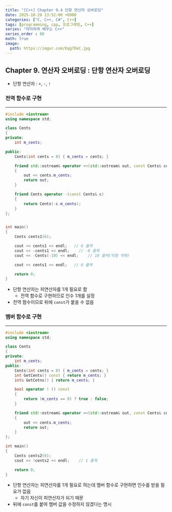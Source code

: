```yaml
---
title: "[C++] Chapter 9.4 단항 연산자 오버로딩"
date: 2025-10-28 13:52:00 +0900
categories: ["C, C++, C#", C++]
tags: [programming, cpp, 프로그래밍, C++]
series: "따라하며 배우는 C++"
series_order : 80
math: true
image:
  path: https://imgur.com/Eqg7DeC.jpg
---
```


## Chapter 9. 연산자 오버로딩 : 단항 연산자 오버로딩

- 단항 연산자 : `+`, `-`, `!`

### 전역 함수로 구현

---

```cpp
#include <iostream>
using namespace std;

class Cents
{
private:
    int m_cents;

public:
    Cents(int cents = 0) { m_cents = cents; }

    friend std::ostream& operator <<(std::ostream& out, const Cents& cents)
    {
        out << cents.m_cents;
        return out;
    }

    friend Cents operator -(const Cents& c)
    {
        return Cents(-c.m_cents);
    }
};


int main()
{
    Cents cents1(6);

    cout << cents1 << endl;   // 6 출력 
    cout << -cents1 << endl;    // -6 출력
    cout << -Cents(-10) << endl;    // 10 출력(익명 객체)

    cout << cents1 << endl;   // 6 출력 

    return 0;
}
```

- 단항 연산자는 피연산자를 1개 필요로 함
  - 전역 함수로 구현하므로 인수 1개를 설정
- 전역 함수이므로 뒤에 `const`가 붙을 수 없음

### 멤버 함수로 구현

---

```cpp
#include <iostream>
using namespace std;

class Cents
{
private:
    int m_cents;
public:
    Cents(int cents = 0) { m_cents = cents; }
    int GetCents() const { return m_cents; }
    int& GetCetns() { return m_cents; }

    bool operator ! () const  
    {
        return (m_cents == 0) ? true : false;
    }

    friend std::ostream& operator <<(std::ostream& out, const Cents& cents)
    {
        out << cents.m_cents;
        return out;
    }
};

int main()
{
    Cents cents2(0);
    cout << !cents2 << endl;    // 1 출력

    return 0;
}
```

- 단항 연산자는 피연산자를 1개 필요로 하는데 멤버 함수로 구현하면 인수를 받을 필요가 없음
  - 자기 자신이 피연산자가 되기 때문
- 뒤에 `const`를 붙여 멤버 값을 수정하지 않겠다는 명시
